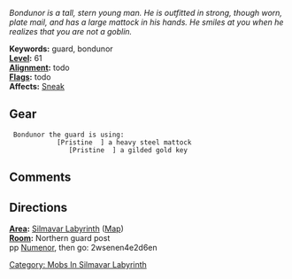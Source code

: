 *Bondunor is a tall, stern young man. He is outfitted in strong, though
worn, plate mail, and has a large mattock in his hands. He smiles at you
when he realizes that you are not a goblin.*

**Keywords:** guard, bondunor  
**[Level](Level.md "wikilink"):** 61  
**[Alignment](Alignment.md "wikilink"):** todo  
**[Flags](:Category:_Mob_Types.md "wikilink"):** todo  
**Affects:** [Sneak](Sneak "wikilink")  

## Gear

` Bondunor the guard is using:`  
` `<wielded>`           [Pristine  ] a heavy steel mattock`  
` `<held>`              [Pristine  ] a gilded gold key`

## Comments

## Directions

**[Area](:Category:_Areas.md "wikilink"):** [Silmavar
Labyrinth](:Category:_Silmavar_Labyrinth.md "wikilink")
([Map](Silmavar_Labyrinth_Map.md "wikilink"))  
**[Room](:Category:_Rooms.md "wikilink"):** Northern guard post  
pp [Numenor](Numenor_The_Lich.md "wikilink"), then go: 2wsenen4e2d6en  

[Category: Mobs In Silmavar
Labyrinth](Category:_Mobs_In_Silmavar_Labyrinth "wikilink")
